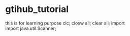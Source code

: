 # gtihub_tutorial
this is for learning purpose
clc;
closw all;
clear all;
import  
import java.util.Scanner;
